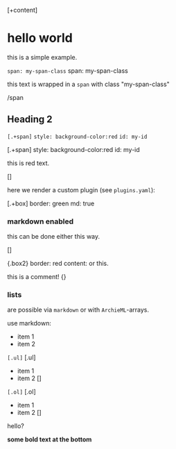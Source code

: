 [+content]

# hello world

this is a simple example.

`span: my-span-class`
span: my-span-class

this text is wrapped in a `span` with class "my-span-class"

/span

## Heading 2

`[.+span]`
`style: background-color:red`
`id: my-id`

[.+span]
style: background-color:red
id: my-id

this is red text.

[]

here we render a custom plugin (see `plugins.yaml`):

[.+box]
border: green
md: true

### markdown enabled
this can be done either this way.

[]

{.box2}
border: red
content: or this.

this is a comment!
{}


### lists
are possible via `markdown` or with `ArchieML`-arrays.

use markdown:

- item 1
- item 2


`[.ul]`
[.ul]
* item 1
* item 2
[]

`[.ol]`
[.ol]
* item 1
* item 2
[]


hello?


**some bold text at the bottom**
